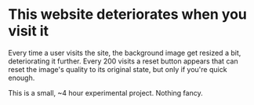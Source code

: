 # This website deteriorates when you visit it

Every time a user visits the site, the background image get resized a bit, deteriorating it further.
Every 200 visits a reset button appears that can reset the image's quality to its original state, but
only if you're quick enough.

This is a small, ~4 hour experimental project. Nothing fancy.

